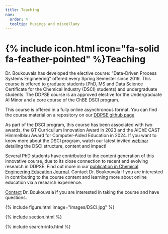 ```yaml
---
title: Teaching
nav:
  order: 4
  tooltip: Musings and miscellany
---
```


# {% include icon.html icon="fa-solid fa-feather-pointed" %}Teaching

Dr. Boukouvala has developed the elective course: "Data-Driven Process Systems Engineering" offered every Spring Semester since 2019. This course is offered to graduate students (PhD, MS and Data Science Certificate for the Chemical Industry (DSCI) students) and undergraduate students. The DDPSE course is an approved elective for the Undergraduate AI Minor and a core course of the ChBE DSCI program. <br>

This course is offered in a fully online asynchronous format. You can find the course material on a repository on our [DDPSE github page](https://github.com/DDPSE/GT_DataDrivenPSE_Course/tree/main) <br>

As part of the DSCI program, this course has been associated with two awards, the GT Curricullum Innovation Award in 2023 and the AIChE CAST Himmelblau Award for Computer-Aided Education in 2024. If you want to know more about the DSCI program, watch our latest invited [webinar](https://www.youtube.com/watch?v=nYB7SH-La8M&list=PLLBUgWXdTBDjhBUNyTPIYCJsH4CAkpKzP) detailing the DSCI structure, content and impact! <br>

Several PhD students have contributed to the content generation of this innovative course, due to its close connection to recent and evolving research in DDPSE. Find out more in our [publication in Chemical Engineering Education Journal](https://journals.flvc.org/cee/article/view/130434).  Contact Dr. Boukouvala if you are interested in contributing to the course content and learning more about online education via a research experience. <br>

[Contact](https://ddpse.github.io/contact/) Dr. Boukouvala if you are interested in taking the course and have questions. <br> 

{% include figure.html image="images/DSCI.jpg" %}


{% include section.html %}

{% include search-info.html %}
